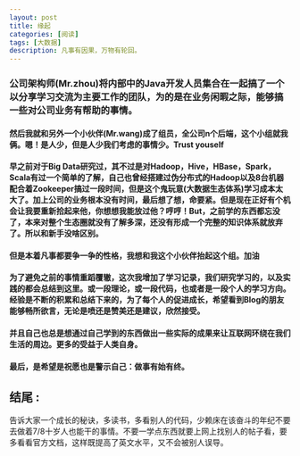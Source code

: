 ```yaml
---
layout: post
title: 缘起
categories: [阅读]
tags: [大数据]
description: 凡事有因果，万物有轮回。
---
```


### 公司架构师(Mr.zhou)将内部中的Java开发人员集合在一起搞了一个以分享学习交流为主要工作的团队，为的是在业务闲暇之际，能够搞一些对公司业务有帮助的事情。
#### 然后我就和另外一个小伙伴(Mr.wang)成了组员，全公司n个后端，这个小组就我俩。嗯！是人少，但是人少我们考虑的事情少。Trust youself
#### 早之前对于Big Data研究过，其不过是对Hadoop，Hive，HBase，Spark，Scala有过一个简单的了解，自己也曾经搭建过伪分布式的Hadoop以及8台机器配合着Zookeeper搞过一段时间，但是这个鬼玩意(大数据生态体系)学习成本太大了。加上公司的业务根本没有时间，最后想了想，命要紧。但是现在正好有个机会让我要重新拾起来他，你想想我能放过他？哼哼！But，之前学的东西都忘没了，本来对整个生态圈就没有了解多深，还没有形成一个完整的知识体系就放弃了。所以和新手没啥区别。
#### 但是本着凡事都要争一争的性格，我想和我这个小伙伴抬起这个组。加油
#### 为了避免之前的事情重蹈覆辙，这次我增加了学习记录，我们研究学习的，以及实践的都会总结到这里。或一段理论，或一段代码，也或者是一段个人的学习方向。经验是不断的积累和总结下来的，为了每个人的促进成长，希望看到Blog的朋友能够畅所欲言，无论是喷还是赞美还是建议，欣然接受。
#### 并且自己也总是想通过自己学到的东西做出一些实际的成果来让互联网环绕在我们生活的周边。更多的受益于人类自身。
#### 最后，是希望是祝愿也是警示自己：做事有始有终。

## 结尾 :
告诉大家一个成长的秘诀，多读书，多看别人的代码，少赖床在该奋斗的年纪不要去做着7/8十岁人也能干的事情。不要一学点东西就要上网上找别人的帖子看，要多看看官方文档，这样既提高了英文水平，又不会被别人误导。
